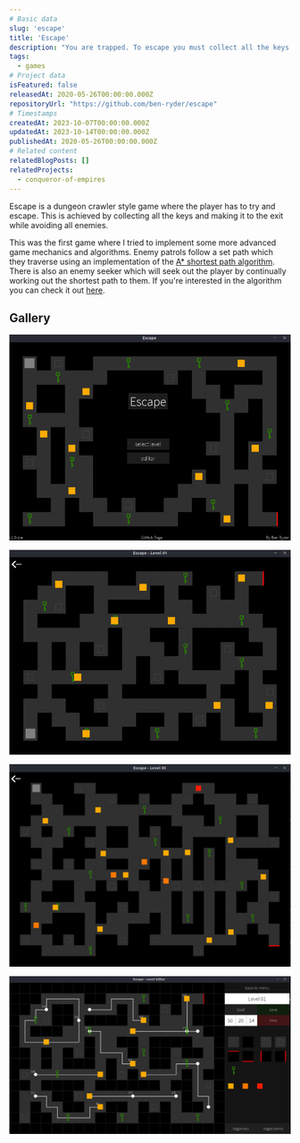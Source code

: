 ```yaml
---
# Basic data
slug: 'escape'
title: 'Escape'
description: "You are trapped. To escape you must collect all the keys and get to the exit while avoiding all enemy patrols. If they touch you, you're dead."
tags:
  - games
# Project data
isFeatured: false
releasedAt: 2020-05-26T00:00:00.000Z
repositoryUrl: "https://github.com/ben-ryder/escape"
# Timestamps
createdAt: 2023-10-07T00:00:00.000Z
updatedAt: 2023-10-14T00:00:00.000Z
publishedAt: 2020-05-26T00:00:00.000Z
# Related content
relatedBlogPosts: []
relatedProjects:
  - conqueror-of-empires
---
```


Escape is a dungeon crawler style game where the player has to try and escape. This is achieved by collecting all the keys and making it to the exit while avoiding all enemies.

This was the first game where I tried to implement some more advanced game mechanics and algorithms. Enemy patrols follow a set path which they traverse using an implementation of the [A\* shortest path algorithm](https://en.wikipedia.org/wiki/A*_search_algorithm).
There is also an enemy seeker which will seek out the player by continually working out the shortest path to them.
If you're interested in the algorithm you can check it out [here](https://github.com/Ben-Ryder/Escape/blob/master/project/game/search.py).

## Gallery
![](./assets/escape--main-menu.png)

![](./assets/escape--simple-game.png)

![](./assets/escape--complex-game.png)

![](./assets/escape--level-editor.png)
